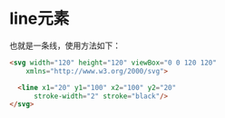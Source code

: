# line元素

也就是一条线，使用方法如下：

```html
<svg width="120" height="120" viewBox="0 0 120 120"
    xmlns="http://www.w3.org/2000/svg">

  <line x1="20" y1="100" x2="100" y2="20"
      stroke-width="2" stroke="black"/>
</svg>
```